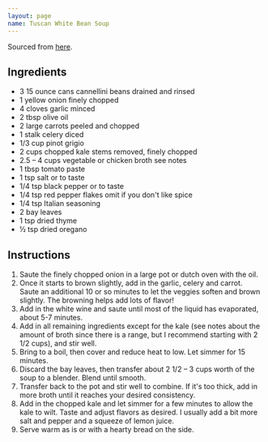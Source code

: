 ```yaml
---
layout: page
name: Tuscan White Bean Soup
---
```


Sourced from [here](https://eatwithclarity.com/white-bean-soup/).

## Ingredients

- 3 15 ounce cans cannellini beans drained and rinsed
- 1 yellow onion finely chopped
- 4 cloves garlic minced
- 2 tbsp olive oil
- 2 large carrots peeled and chopped
- 1 stalk celery diced
- 1/3 cup pinot grigio
- 2 cups chopped kale stems removed, finely chopped
- 2.5 – 4 cups vegetable or chicken broth see notes
- 1 tbsp tomato paste
- 1 tsp salt or to taste
- 1/4 tsp black pepper or to taste
- 1/4 tsp red pepper flakes omit if you don't like spice
- 1/4 tsp Italian seasoning
- 2 bay leaves
- 1 tsp dried thyme
- ½ tsp dried oregano

## Instructions

1. Saute the finely chopped onion in a large pot or dutch oven with the oil.
1. Once it starts to brown slightly, add in the garlic, celery and carrot. Saute an additional 10 or so minutes to let the veggies soften and brown slightly. The browning helps add lots of flavor!
1. Add in the white wine and saute until most of the liquid has evaporated, about 5-7 minutes.
1. Add in all remaining ingredients except for the kale (see notes about the amount of broth since there is a range, but I recommend starting with 2 1/2 cups), and stir well.
1. Bring to a boil, then cover and reduce heat to low. Let simmer for 15 minutes.
1. Discard the bay leaves, then transfer about 2 1/2 – 3 cups worth of the soup to a blender. Blend until smooth.
1. Transfer back to the pot and stir well to combine. If it's too thick, add in more broth until it reaches your desired consistency.
1. Add in the chopped kale and let simmer for a few minutes to allow the kale to wilt. Taste and adjust flavors as desired. I usually add a bit more salt and pepper and a squeeze of lemon juice.
1. Serve warm as is or with a hearty bread on the side.
